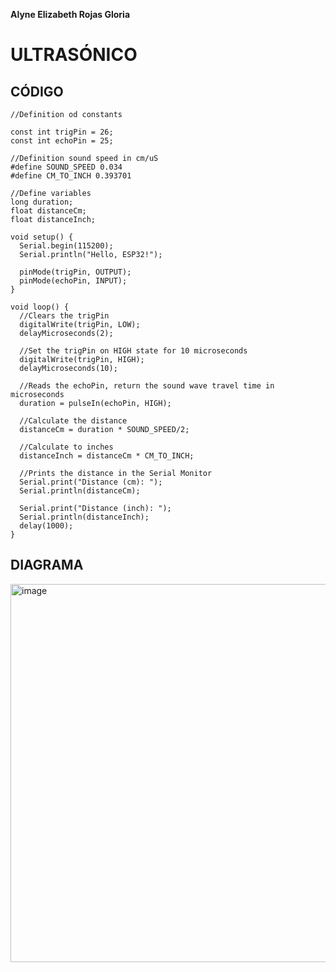 **Alyne Elizabeth Rojas Gloria**

# ULTRASÓNICO

## CÓDIGO
```
//Definition od constants

const int trigPin = 26;
const int echoPin = 25;

//Definition sound speed in cm/uS
#define SOUND_SPEED 0.034
#define CM_TO_INCH 0.393701

//Define variables
long duration;
float distanceCm;
float distanceInch;

void setup() {
  Serial.begin(115200);
  Serial.println("Hello, ESP32!");

  pinMode(trigPin, OUTPUT);
  pinMode(echoPin, INPUT);
}

void loop() {
  //Clears the trigPin
  digitalWrite(trigPin, LOW);
  delayMicroseconds(2);

  //Set the trigPin on HIGH state for 10 microseconds
  digitalWrite(trigPin, HIGH);
  delayMicroseconds(10);

  //Reads the echoPin, return the sound wave travel time in microseconds
  duration = pulseIn(echoPin, HIGH);

  //Calculate the distance
  distanceCm = duration * SOUND_SPEED/2;

  //Calculate to inches
  distanceInch = distanceCm * CM_TO_INCH;

  //Prints the distance in the Serial Monitor
  Serial.print("Distance (cm): ");
  Serial.println(distanceCm);

  Serial.print("Distance (inch): ");
  Serial.println(distanceInch);
  delay(1000); 
}
```
## DIAGRAMA
<img width="605" alt="image" src="https://user-images.githubusercontent.com/99991955/223622197-222a1858-5a13-4190-9a3b-22408024f6f3.png">

